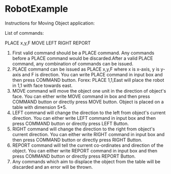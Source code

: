 # RobotExample
Instructions for Moving Object application:

List of commands:

PLACE x,y,F
MOVE
LEFT
RIGHT
REPORT


1. First valid command should be a PLACE command. Any commands before a PLACE command would be discarded.After a valid PLACE command, any combination of commands can be issued.
2. PLACE command can be issued as PLACE x,y,F where x is x-axis, y is y-axis and F is direction. You can write PLACE command in input box and then press COMMAND button.
   Forex: PLACE 1,1,East will place the robot in 1,1 with face towards east.
3. MOVE command will move the object one unit in the direction of object's face. You can either write MOVE command in box and then press COMMAND button or directly press MOVE button. Object is placed on a table with dimension 5*5. 
4. LEFT command will change the direction to the left from object's current direction. You can either write LEFT command in input box and then press COMMAND button or directly press LEFT Button.
5. RIGHT command will change the direction to the right from object's current direction. You can either write RIGHT command in input box and then press COMMAND button or directly press RIGHT Button.
6. REPORT command will tell the current co-ordinates and direction of the object. You can either write REPORT command in input box and then press COMMAND button or directly press REPORT Button.
7. Any commands which aim to displace the object from the table will be discarded and an error will be thrown.

